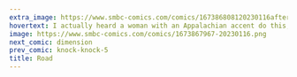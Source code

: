 ```yaml
---
extra_image: https://www.smbc-comics.com/comics/167386808120230116after.png
hovertext: I actually heard a woman with an Appalachian accent do this, but I was too nervous to ask for more information.
image: https://www.smbc-comics.com/comics/1673867967-20230116.png
next_comic: dimension
prev_comic: knock-knock-5
title: Road
---
```


